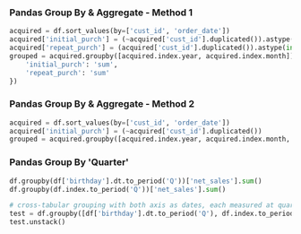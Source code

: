 ### Pandas Group By & Aggregate - Method 1

```python
acquired = df.sort_values(by=['cust_id', 'order_date'])
acquired['initial_purch'] = (~acquired['cust_id'].duplicated()).astype(int)
acquired['repeat_purch'] = (acquired['cust_id'].duplicated()).astype(int)
grouped = acquired.groupby([acquired.index.year, acquired.index.month]).agg({
    'initial_purch': 'sum',
    'repeat_purch': 'sum'
})
```

### Pandas Group By & Aggregate - Method 2

```python
acquired = df.sort_values(by=['cust_id', 'order_date'])
acquired['initial_purch'] = (~acquired['cust_id'].duplicated())
grouped = acquired.groupby([acquired.index.year, acquired.index.month, acquired['initial_purch']])['initial_purch'].count()
```

### Pandas Group By 'Quarter'

```python
df.groupby(df['birthday'].dt.to_period('Q'))['net_sales'].sum()
df.groupby(df.index.to_period('Q'))['net_sales'].sum()

# cross-tabular grouping with both axis as dates, each measured at quarters
test = df.groupby([df['birthday'].dt.to_period('Q'), df.index.to_period('Q')])['net_sales'].sum()
test.unstack()
```